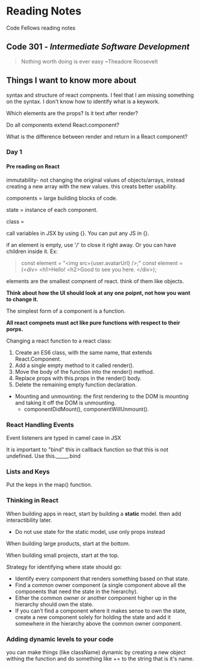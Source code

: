# Reading Notes
Code Fellows reading notes

## Code 301 - *Intermediate Software Development*
> Nothing worth doing is ever easy ~Theadore Roosevelt

## Things I want to know more about
syntax and structure of react compnents. I feel that I am missing something on the syntax. I don't know how to identify what is a keywork.

Which elements are the props? Is it text after render?

Do all components extend React.component?

What is the difference between render and return in a React component?


### Day 1

#### Pre reading on React
immutability- not changing the original values of objects/arrays, instead creating a new array with the new values.
  this creats better usability.
  
components = large building blocks of code.

state = instance of each component.

class =

call variables in JSX by using {}. You can put any JS in {}.

if an element is empty, use '/' to close it right away. Or you can have children inside it. Ex:

> const element = "\<img src={user.avatarUrl} />;"
> const element = (\<div> \<h1>Hello!</h1> \<h2>Good to see you here.</h2> \</div>);

elements are the smallest compnent of react. think of them like objects.

**Think about how the UI should look at any one poipnt, not how you want to change it.**

The simplest form of a component is a function.

**All react compnets must act like pure functions with respect to their porps.**

Changing a react function to a react class:
1. Create an ES6 class, with the same name, that extends React.Component.
2. Add a single empty method to it called render().
3. Move the body of the function into the render() method.
4. Replace props with this.props in the render() body.
5. Delete the remaining empty function declaration.

- Mounting and unmounting: the first rendering to the DOM is mounting and taking it off the DOM is unmounting.
  - componentDidMount(), componentWillUnmount().

### React Handling Events

Event listeners are typed in camel case in JSX

It is important to "bind" this in callback function so that this is not undefined. Use this._____.bind

### Lists and Keys

Put the keps in the map() function.

### Thinking in React

When building apps in react, start by building a **static** model. then add interactibility later. 
  - Do not use state for the static model, use only props instead

When building large products, start at the bottom.

When building small projects, start at the top.

Strategy for identifying where state should go:
- Identify every component that renders something based on that state.
- Find a common owner component (a single component above all the components that need the state in the hierarchy).
- Either the common owner or another component higher up in the hierarchy should own the state.
- If you can’t find a component where it makes sense to own the state, create a new component solely for holding the state and add it somewhere in the hierarchy above the common owner component.

### Adding dynamic levels to your code

you can make things \(like className) dynamic by creating a new object withing the function and do something like += to the string that is it's name. 








